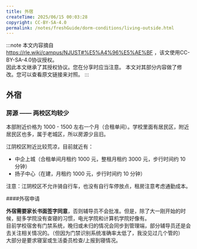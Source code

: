 ```yaml
---
title: 外宿
createTime: 2025/06/15 00:03:28
copyright: CC-BY-SA-4.0
permalink: /notes/freshGuide/dorm-conditions/living-outside.html
---
```

:::note
本文内容摘自 <https://rle.wiki/campus/NJUST#%E5%A4%96%E5%AE%BF> ，该文使用CC-BY-SA-4.0协议授权。   
因此本文继承了其授权协议。您在分享时应当注意。
本文对其部分内容做了修改。您可以查看原文链接来对照。
:::

## 外宿

### 房源 —— 两校区均较少

本部附近价格为 1000 - 1500 左右一个月（合租单间）。学校里面有居民区，附近居民区也多，属于老城区，所以房源少且旧。

江阴校区附近比较荒凉，目前就近有：

- 中企上城（合租单间月租约 1000 元，整租月租约 3000 元，步行时间约 10 分钟）
- 扬子中心（在建，月租约 1000 元，步行时间约 10 分钟）

注意：江阴校区不允许骑自行车，也没有自行车停放点，租房注意考虑通勤成本。

####外宿申请

**外宿需要家长书面签字同意**，否则辅导员不会批准。但是，除了大一刚开始的时候，挺多学院没有查寝的习惯，电光学院和计算机学院好像有。   
目前学校宿舍有门禁系统，晚归或未归的情况会同步到管理端，部分辅导员还是会去关注相关情况的。（但因为门禁识别系统准确率太低了，我没见过几个管的）   
大部分是要求寝室或生活委员检查/上报到寝情况。
